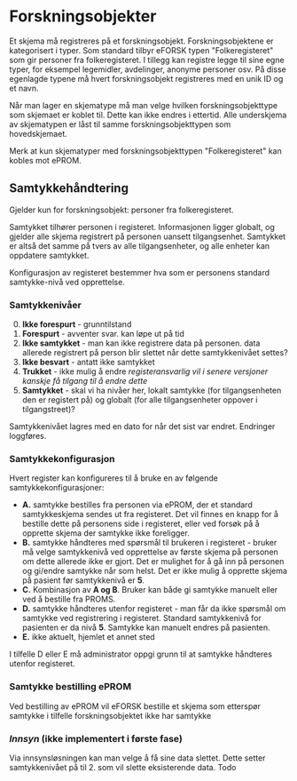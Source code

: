 # Forskningsobjekter

Et skjema må registreres på et forskningsobjekt. Forskningsobjektene er kategorisert i typer. Som standard tilbyr eFORSK typen "Folkeregisteret" som gir personer fra folkeregisteret. I tillegg kan registre legge til sine egne typer, for eksempel legemidler, avdelinger, anonyme personer osv. På disse egenlagde typene må hvert forskningsobjekt registreres med en unik ID og et navn.

Når man lager en skjematype må man velge hvilken forskningsobjekttype som skjemaet er koblet til. Dette kan ikke endres i ettertid. Alle underskjema av skjematypen er låst til samme forskningsobjekttypen som hovedskjemaet.

Merk at kun skjematyper med forskningsobjekttypen "Folkeregisteret" kan kobles mot ePROM.

## Samtykkehåndtering

Gjelder kun for forskningsobjekt: personer fra folkeregisteret.

Samtykket tilhører personen i registeret. Informasjonen ligger globalt, og gjelder alle skjema registrert på personen uansett tilgangsenhet. Samtykket er altså det samme på tvers av alle tilgangsenheter, og alle enheter kan oppdatere samtykket. 

Konfigurasjon av registeret bestemmer hva som er personens standard samtykke-nivå ved opprettelse. 

### Samtykkenivåer

0. **Ikke forespurt** - grunntilstand
1. **Forespurt** - avventer svar. kan løpe ut på tid
2. **Ikke samtykket** - man kan ikke registrere data på personen. data allerede registrert på person blir slettet når dette samtykkenivået settes?
3. **Ikke besvart** - antatt ikke samtykket
4. **Trukket** - ikke mulig å endre *registeransvarlig vil i senere versjoner kanskje få tilgang til å endre dette*
5. **Samtykket** - skal vi ha nivåer her,  lokalt samtykke (for tilgangsenheten den er registert på) og globalt (for alle tilgangsenheter oppover i tilgangstreet)?

Samtykkenivået lagres med en dato for når det sist var endret. Endringer loggføres.

### Samtykkekonfigurasjon

Hvert register kan konfigureres til å bruke en av følgende samtykkekonfigurasjoner:

* **A.** samtykke bestilles fra personen via ePROM, der et standard samtykkeskjema sendes ut fra registeret. Det vil finnes en knapp for å bestille dette på personens side i registeret, eller ved forsøk på å opprette skjema der samtykke ikke foreligger.
* **B.** samtykke håndteres med spørsmål til brukeren i registeret - bruker må velge samtykkenivå ved opprettelse av første skjema på personen om dette allerede ikke er gjort. Det er mulighet for å gå inn på personen og gi/endre samtykke når som helst. Det er ikke mulig å opprette skjema på pasient før samtykkenivå er **5**.
* **C.** Kombinasjon av **A og B**. Bruker kan både gi samtykke manuelt eller ved å bestille fra PROMS.
* **D.** samtykke håndteres utenfor registeret - man får da ikke spørsmål om samtykke ved registrering i registeret. Standard samtykkenivå for pasienten er da nivå **5**. Samtykke kan manuelt endres på pasienten.
* **E.** ikke aktuelt, hjemlet et annet sted

I tilfelle D eller E må administrator oppgi grunn til at samtykke håndteres utenfor registeret.

### Samtykke bestilling ePROM

Ved bestilling av ePROM vil eFORSK bestille et skjema som etterspør samtykke i tilfelle forskningsobjektet ikke har samtykke

### *Innsyn* (ikke implementert i første fase)

Via innsynsløsningen kan man velge å få sine data slettet. Dette setter samtykkenivået på til 2. som vil slette eksisterende data.
Todo
